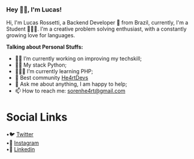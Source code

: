
### Hey 🖖🏻, I'm  Lucas!

Hi, I'm Lucas Rossetti, a Backend Developer  🚀  from Brazil, currently, I'm a Student 👨🏻‍💻. I'm a creative problem solving enthusiast, with a constantly growing love for languages.

**Talking about Personal Stuffs:**

-   💪🏻 I’m currently working on improving my techskill;
  -   🧙‍♂️ My stack Python;
-   👨🏻‍💻  I’m currently learning PHP;
-   💜  Best community [He4rtDevs](https://heartdevs.com/)
-   💬  Ask me about anything, I am happy to help;
-   📫  How to reach me:  sorenhe4rt@gmail.com

# Social Links

•🐦 [Twitter](https://twitter.com/sorenhe4rt)  
•📸 [Instagram](https://instagram.com/sorenhe4rt)  
•💼 [Linkedin](https://www.linkedin.com/in/sorenheart/)  

